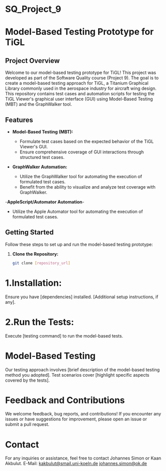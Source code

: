 # SQ_Project_9

# Model-Based Testing Prototype for TiGL

## Project Overview

Welcome to our model-based testing prototype for TiGL! This project was developed as part of the Software Quality course (Project 9). The goal is to create a model-based testing approach for TiGL, a Titanium Graphical Library commonly used in the aerospace industry for aircraft wing design. This repository contains test cases and automation scripts for testing the TiGL Viewer's graphical user interface (GUI) using Model-Based Testing (MBT) and the GraphWalker tool.

## Features

- **Model-Based Testing (MBT):**
  - Formulate test cases based on the expected behavior of the TiGL Viewer's GUI.
  - Ensure comprehensive coverage of GUI interactions through structured test cases.

- **GraphWalker Automation:**
  - Utilize the GraphWalker tool for automating the execution of formulated test cases.
  - Benefit from the ability to visualize and analyze test coverage with GraphWalker.

-**AppleScript/Automator Automation**- 
  - Utilize the Apple Automator tool for automating the execution of formulated test cases.
    
## Getting Started

Follow these steps to set up and run the model-based testing prototype:

1. **Clone the Repository:**
   ```bash
   git clone [repository_url]

# 1.Installation:
Ensure you have [dependencies] installed.
[Additional setup instructions, if any].

# 2.Run the Tests:
Execute [testing command] to run the model-based tests.

# Model-Based Testing

Our testing approach involves [brief description of the model-based testing method you adopted]. Test scenarios cover [highlight specific aspects covered by the tests].

# Feedback and Contributions

We welcome feedback, bug reports, and contributions! If you encounter any issues or have suggestions for improvement, please open an issue or submit a pull request.

# Contact

For any inquiries or assistance, feel free to contact Johannes Simon or Kaan Akbulut.
E-Mail: kakbulut@smail.uni-koeln.de 
        johannes.simon@ok.de

